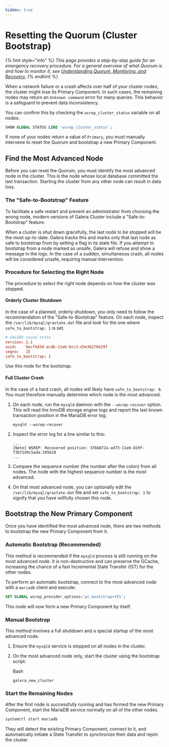 ```yaml
---
hidden: true
---
```


# Resetting the Quorum (Cluster Bootstrap)

{% hint style="info" %}
_This page provides a step-by-step guide for an emergency recovery procedure. For a general overview of what Quorum is and how to monitor it, see_ [_Understanding Quorum, Monitoring, and Recovery._](understanding-quorum-monitoring-and-recovery.md)
{% endhint %}

When a network failure or a crash affects over half of your cluster nodes, the cluster might lose its Primary Component. In such cases, the remaining nodes may return an `Unknown command` error for many queries. This behavior is a safeguard to prevent data inconsistency.

You can confirm this by checking the `wsrep_cluster_status` variable on all nodes:

```sql
SHOW GLOBAL STATUS LIKE 'wsrep_cluster_status';
```

If none of your nodes return a value of `Primary`, you must manually intervene to reset the Quorum and bootstrap a new Primary Component.

## Find the Most Advanced Node

Before you can reset the Quorum, you must identify the most advanced node in the cluster. This is the node whose local database committed the last transaction. Starting the cluster from any other node can result in data loss.

### The "Safe-to-Bootstrap" Feature

To facilitate a safe restart and prevent an administrator from choosing the wrong node, modern versions of Galera Cluster include a "Safe-to-Bootstrap" feature.

When a cluster is shut down gracefully, the last node to be stopped will be the most up-to-date. Galera tracks this and marks only that last node as safe to bootstrap from by setting a flag in its state file. If you attempt to bootstrap from a node marked as unsafe, Galera will refuse and show a message in the logs. In the case of a sudden, simultaneous crash, all nodes will be considered unsafe, requiring manual intervention.

### Procedure for Selecting the Right Node

The procedure to select the right node depends on how the cluster was stopped.

#### Orderly Cluster Shutdown

In the case of a planned, orderly shutdown, you only need to follow the recommendation of the "Safe-to-Bootstrap" feature. On each node, inspect the `/var/lib/mysql/grastate.dat` file and look for the one where `safe_to_bootstrap: 1` is set.

```toml
# GALERA saved state
version: 2.1
uuid:    9acf4d34-acdb-11e6-bcc3-d3e36276629f
seqno:   15
safe_to_bootstrap: 1
```

Use this node for the bootstrap.

#### Full Cluster Crash

In the case of a hard crash, all nodes will likely have `safe_to_bootstrap: 0`. You must therefore manually determine which node is the most advanced.

1.  On each node, run the `mysqld` daemon with the `--wsrep-recover` option. This will read the InnoDB storage engine logs and report the last known transaction position in the MariaDB error log.

    ```log
    mysqld --wsrep-recover
    ```
2.  Inspect the error log for a line similar to this:

    ```
    ...
    [Note] WSREP: Recovered position: 37bb872a-ad73-11e6-819f-f3b71d9c5ada:345628
    ...
    ```
3. Compare the sequence number (the number after the colon) from all nodes. The node with the highest sequence number is the most advanced.
4. On that most advanced node, you can optionally edit the `/var/lib/mysql/grastate.dat` file and set `safe_to_bootstrap: 1` to signify that you have willfully chosen this node.

## Bootstrap the New Primary Component

Once you have identified the most advanced node, there are two methods to bootstrap the new Primary Component from it.

### Automatic Bootstrap (Recommended)

This method is recommended if the `mysqld` process is still running on the most advanced node. It is non-destructive and can preserve the GCache, increasing the chance of a fast Incremental State Transfer (IST) for the other nodes.

To perform an automatic bootstrap, connect to the most advanced node with a `mariadb` client and execute:

```sql
SET GLOBAL wsrep_provider_options='pc.bootstrap=YES';
```

This node will now form a new Primary Component by itself.

### Manual Bootstrap

This method involves a full shutdown and a special startup of the most advanced node.

1. Ensure the `mysqld` service is stopped on all nodes in the cluster.
2.  On the most advanced node only, start the cluster using the bootstrap script:

    Bash

    ```
    galera_new_cluster
    ```

### Start the Remaining Nodes

After the first node is successfully running and has formed the new Primary Component, start the MariaDB service normally on all of the other nodes.

```bash
systemctl start mariadb
```

They will detect the existing Primary Component, connect to it, and automatically initiate a State Transfer to synchronize their data and rejoin the cluster.
